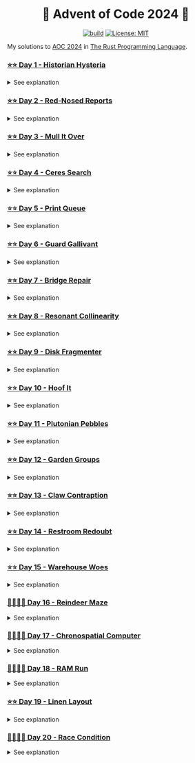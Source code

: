 <h1 align="center">🦀 Advent of Code 2024 🎄</h1>

<div align="center">

<a href="">![build](https://github.com/mtharrison/advent-of-code2024/actions/workflows/rust.yml/badge.svg)</a>
<a href="">[![License: MIT](https://img.shields.io/badge/License-MIT-yellow.svg)](https://opensource.org/licenses/MIT)</a>

</div>

My solutions to [AOC 2024](https://adventofcode.com/2024/about) in [The Rust Programming Language](https://www.rust-lang.org/).

<!---DAY1_BEGIN-->

### [⭐️⭐️ Day 1 - Historian Hysteria](https://github.com/mtharrison/advent-of-code2024/blob/main/src/day01/mod.rs)
            
<details>
<summary>See explanation</summary>
<br/>
To solve the puzzle, I utilized two vectors to store the location IDs from the left and right lists, enabling efficient indexing for comparison. After parsing the input, I sorted both vectors to ensure that corresponding elements could be paired by their order. The `get_distance` function calculates the total distance between these pairs by iterating through the sorted vectors and summing the absolute differences of their corresponding elements. For the additional task of calculating similarity, I employed an iterator and a filter to count the occurrences of each left-side ID in the right-side vector while accumulating a weighted total based on the ID's value. This approach leverages Rust’s strong type system and efficient collections, making both operations straightforward and performant.
</details>
            
<!---DAY1_END-->

<!---DAY2_BEGIN-->

### [⭐️⭐️ Day 2 - Red-Nosed Reports](https://github.com/mtharrison/advent-of-code2024/blob/main/src/day02/mod.rs)
            
<details>
<summary>See explanation</summary>
<br/>
I approached the problem by defining a recursive function, `is_safe`, that checks the safety of each report based on the specified conditions. I utilized a vector of vectors to store the parsed reports and iterated through them to analyze adjacent differences. If a difference violated the tolerance, I cloned the report to create modified versions (with one element removed) and recursively checked their safety. This allows me to efficiently determine if a report is still safe even when one number is discarded, thus handling both scenarios of tolerance. The `check_safe` function checks both the original and the reversed report to account for increasing or decreasing sequences. Finally, I aggregated the results with the `count_safe` function, maintaining a count of all safe reports.
</details>
            
<!---DAY2_END-->

<!---DAY3_BEGIN-->

### [⭐️⭐️ Day 3 - Mull It Over](https://github.com/mtharrison/advent-of-code2024/blob/main/src/day03/mod.rs)
            
<details>
<summary>See explanation</summary>
<br/>
I utilized a state machine design, implementing the `Machine` struct to process a sequence of instructions encapsulated in an `Instruction` enum. This approach allows for encapsulation of state, where the `accumulator` keeps track of the ongoing sum of multiplication results derived from `mul` instructions. I employed a regex pattern to identify valid `mul` instructions while ignoring corrupted segments, enabling efficient parsing. The execution logic is straightforward, enabling or disabling the handling of valid instructions based on the machine's state, thus allowing for dynamic control over how instructions are processed. This structure not only keeps the processing logic clear and flexible but also facilitates easy testing and verification of both parts of the puzzle with distinct configurations.
</details>
            
<!---DAY3_END-->

<!---DAY4_BEGIN-->

### [⭐️⭐️ Day 4 - Ceres Search](https://github.com/mtharrison/advent-of-code2024/blob/main/src/day04/mod.rs)
            
<details>
<summary>See explanation</summary>
<br/>
In my solution, I utilized a custom `Grid` data structure to represent the 2D character grid effectively, allowing me to easily access both rows and columns, as well as the diagonals of the grid. For searching the term "XMAS" and its reverse "SAMX", I concatenated the characters from each possible search direction into strings, leveraging Rust's powerful iterator functionalities to streamline the process. This approach allowed me to count occurrences of the target strings efficiently by using the `matches` method on these concatenated strings. Additionally, for part two, I created a function to examine all 3x3 sections of the grid, applying a helper function to check for the presence of specific sequences, thereby encapsulating the logic cleanly and maintaining clarity in my implementation.
</details>
            
<!---DAY4_END-->

<!---DAY5_BEGIN-->

### [⭐️⭐️ Day 5 - Print Queue](https://github.com/mtharrison/advent-of-code2024/blob/main/src/day05/mod.rs)
            
<details>
<summary>See explanation</summary>
<br/>
To solve the puzzle, I implemented a method to check if the pages in each update are printed in accordance with the rules. I used tuples to represent the edges of the dependency rules as pairs of page numbers, stored in a vector. For checking the validity of the paths, I iterated through each page in the update and validated the sequential order against the rules. If a path was not valid, I gathered the relevant rules for that specific path to construct a directed acyclic graph (DAG) and performed a topological sort on it, using a separate `Graph` struct. Finally, I summed the middle page numbers of all valid paths to obtain the desired result.
</details>
            
<!---DAY5_END-->

<!---DAY6_BEGIN-->

### [⭐️⭐️ Day 6 - Guard Gallivant](https://github.com/mtharrison/advent-of-code2024/blob/main/src/day06/mod.rs)
            
<details>
<summary>See explanation</summary>
<br/>
In my solution, I utilized an object-oriented approach with structs representing key entities such as the `Guard`, `Cell`, and the `World`. For simulating the guard’s movement, I implemented a state machine-like behavior within the `World` struct where the guard's position and direction could be updated based on obstacles encountered. I used a `HashSet` to efficiently track both visited positions and the guard's states to identify any loops. This directed approach ensures that I handle the finite grid of the world effectively, managing the transitions between states while leveraging Rust's ownership model and strong typing to maintain clarity and correctness. Additionally, I leveraged Rayon for parallel processing when checking the impact of potential new obstacles, thus maximizing performance in scenarios where multiple evaluations are required.
</details>
            
<!---DAY6_END-->

<!---DAY7_BEGIN-->

### [⭐️⭐️ Day 7 - Bridge Repair](https://github.com/mtharrison/advent-of-code2024/blob/main/src/day07/mod.rs)
            
<details>
<summary>See explanation</summary>
<br/>
I approached the problem by first using a tuple data structure to represent each equation as a pair of the expected result and a vector of operands. The core computation is handled in the `sum_valid` function, which employs parallel iteration over the input equations to maximize performance, especially given the potentially large combinatorial nature of the operator arrangements. I utilized the `itertools` library to generate all possible operator combinations with a multi-cartesian product and evaluated each combination left-to-right, checking if it matches the expected result. A summation collects the valid results while ensuring efficient handling of the data using Rust's ownership model. This way, I efficiently determined which equations could potentially be true while maintaining clarity in operations.
</details>
            
<!---DAY7_END-->

<!---DAY8_BEGIN-->

### [⭐️⭐️ Day 8 - Resonant Collinearity](https://github.com/mtharrison/advent-of-code2024/blob/main/src/day08/mod.rs)
            
<details>
<summary>See explanation</summary>
<br/>
I utilized a combination of Rust's iterators and the itertools library to efficiently compute the positions of antinodes between pairs of antennas. The `find_antinodes_pt1` function employs combinations to identify pairs of antennas with matching frequencies, calculating potential antinode positions based on distance, while ensuring these positions remain within bounds using a dedicated `out_of_bounds` function. For part two, the algorithm iterates through valid sequences based on antenna positions, again leveraging iterators to append multiple usable positions in a straightforward manner. This dual approach allows for flexibility in collecting unique antinode locations while maintaining performance with set operations to ensure uniqueness.
</details>
            
<!---DAY8_END-->

<!---DAY9_BEGIN-->

### [⭐️⭐️ Day 9 - Disk Fragmenter](https://github.com/mtharrison/advent-of-code2024/blob/main/src/day09/mod.rs)
            
<details>
<summary>See explanation</summary>
<br/>
I implemented a solution where I represented the disk using a `Vec<DiskBlock>`, allowing for efficient manipulation of blocks that can either be free space or contain files identified by their unique IDs. To handle the defragmentation process, I created two methods: `defrag_simple` which swaps the blocks to move files to the leftmost positions, and `defrag_files` which strategically places each file in the appropriate free region based on its size, ensuring gaps are filled efficiently. The checksum calculation was executed by iterating through the blocks and summing the product of each file's position and its ID. This design leverages Rust’s strong type system and the dynamic nature of vectors for both clarity and performance.
</details>
            
<!---DAY9_END-->

<!---DAY10_BEGIN-->

### [⭐️⭐️ Day 10 - Hoof It](https://github.com/mtharrison/advent-of-code2024/blob/main/src/day10/mod.rs)
            
<details>
<summary>See explanation</summary>
<br/>
In my solution, I utilized a grid-based approach with a recursive depth-first search (DFS) to explore valid hiking trails starting from trailheads, which are positions marked by '0'. I implemented two functions, `find_trails` and `distinct_trails`, that recursively navigate through neighboring cells, validating the height progression criteria and counting reachable '9' positions. A `HashSet` is used to track unique positions visited during the trail exploration, ensuring efficient membership checking and preventing duplicates. The overall scores are computed by iterating through each cell in the grid, applying the respective scoring function, and summing the results to obtain the final score for all trailheads. This design effectively captures the required constraints while maintaining clarity and modularity in the code.
</details>
            
<!---DAY10_END-->

<!---DAY11_BEGIN-->

### [⭐️⭐️ Day 11 - Plutonian Pebbles](https://github.com/mtharrison/advent-of-code2024/blob/main/src/day11/mod.rs)
            
<details>
<summary>See explanation</summary>
<br/>
I implemented a recursive approach to solve the puzzle by defining a function `blink_recursive_count` that takes an input vector of stones, a number of blinks, and a hashmap for memoization. The core of my solution involves applying three transformation rules to each stone—incrementing zero, splitting even-digit stones, and multiplying the others by 2024—encapsulated in the `apply_rules` function. To optimize the computation, I utilize a hashmap to cache results of previously computed states, which prevents redundant calculations during recursion and significantly improves performance, especially as the number of blinks increases. This method captures the recursive nature of the problem while maintaining an efficient handling of the exponential growth of stones.
</details>
            
<!---DAY11_END-->

<!---DAY12_BEGIN-->

### [⭐️⭐️ Day 12 - Garden Groups](https://github.com/mtharrison/advent-of-code2024/blob/main/src/day12/mod.rs)
            
<details>
<summary>See explanation</summary>
<br/>
I implemented a depth-first search (DFS) algorithm to identify distinct regions of garden plots on the input grid, using a stack to track the current position and a HashSet to avoid revisiting cells. For each unvisited cell, I counted the number of plots and recorded the edges that contribute to the region's perimeter, distinguishing between edges that are internal (connecting to the same plant type) and those that are external (adjacent to different plant types or grid boundaries). After computing the regions, I calculated their prices by multiplying the area (number of plots) by the perimeter (derived from the number of unique edges). This approach was efficient given the localized nature of the row and column interactions, and I employed separate methods for price calculations based on either edges or distinct sides touched by the regions.
</details>
            
<!---DAY12_END-->

<!---DAY13_BEGIN-->

### [⭐️⭐️ Day 13 - Claw Contraption](https://github.com/mtharrison/advent-of-code2024/blob/main/src/day13/mod.rs)
            
<details>
<summary>See explanation</summary>
<br/>
I implemented the solution by defining a `ClawMachine` struct that encapsulates the button configurations and prize coordinates, which allows me to directly represent each machine's behavior. I utilized a method to solve a system of linear equations derived from the number of times buttons A and B need to be pressed to reach the prize's coordinates. This involved calculating coefficients for equations corresponding to the X and Y coordinates, checking for valid solutions based on modular arithmetic, and deriving the costs based on the number of button presses. By scanning through each machine and aggregating the costs, I efficiently determined the minimum number of tokens required to win as many prizes as possible.
</details>
            
<!---DAY13_END-->

<!---DAY14_BEGIN-->

### [⭐️⭐️ Day 14 - Restroom Redoubt](https://github.com/mtharrison/advent-of-code2024/blob/main/src/day14/mod.rs)
            
<details>
<summary>See explanation</summary>
<br/>
I utilized a structured approach by defining a `Robot` struct to encapsulate the position and velocity of each robot, and a `Map` struct to manage a collection of robots within specific dimensions. For simulating robot movement, I implemented a method that updates each robot's position based on its velocity while correctly handling the wrapping behavior using modular arithmetic. To analyze the final distribution of robots, I counted their presence in the four quadrants of the grid by checking their positions relative to the center. The final safety factor was computed by multiplying the robot counts from each quadrant after simulating 100 seconds of movement, leveraging efficient use of vectors for storage and performing calculations in linear time relative to the number of robots.
</details>
            
<!---DAY14_END-->

<!---DAY15_BEGIN-->

### [⭐️⭐️ Day 15 - Warehouse Woes](https://github.com/mtharrison/advent-of-code2024/blob/main/src/day15/mod.rs)
            
<details>
<summary>See explanation</summary>
<br/>
In my solution, I utilized a grid data structure represented by a custom `Grid<WarehouseCell>` type to manage the state of the warehouse, where each cell can hold different types of entities, including walls, vacant spaces, boxes, and the robot. For robotic movements and box manipulation, I implemented a series of directional vectors using a `Vec2d<i32>` type, allowing for clear representation of movement in both horizontal and vertical directions. The algorithm incorporates recursive techniques to identify all boxes that can be pushed in a given direction while checking for collisions with walls. After executing all movements, I calculated the GPS coordinates of remaining boxes using a straightforward formula that combines their positions, thereby efficiently determining the desired result through a systematic traversal of the grid.
</details>
            
<!---DAY15_END-->

<!---DAY16_BEGIN-->

### [👨‍💻👨‍💻 Day 16 - Reindeer Maze](https://github.com/mtharrison/advent-of-code2024/blob/main/src/day16/mod.rs)
            
<details>
<summary>See explanation</summary>
<br/>

</details>
            
<!---DAY16_END-->

<!---DAY17_BEGIN-->

### [👨‍💻👨‍💻 Day 17 - Chronospatial Computer](https://github.com/mtharrison/advent-of-code2024/blob/main/src/day17/mod.rs)
            
<details>
<summary>See explanation</summary>
<br/>

</details>
            
<!---DAY17_END-->

<!---DAY18_BEGIN-->

### [👨‍💻👨‍💻 Day 18 - RAM Run](https://github.com/mtharrison/advent-of-code2024/blob/main/src/day18/mod.rs)
            
<details>
<summary>See explanation</summary>
<br/>

</details>
            
<!---DAY18_END-->

<!---DAY19_BEGIN-->

### [⭐️⭐️ Day 19 - Linen Layout](https://github.com/mtharrison/advent-of-code2024/blob/main/src/day19/mod.rs)
            
<details>
<summary>See explanation</summary>
<br/>
To solve the problem, I utilized dynamic programming to efficiently compute the number of ways each design can be formed using the available towel patterns. I created a memoization vector to store the number of combinations that lead to each substring of the design. For each position in the design, I iterated backward to check if the substring formed up to the current position exists in the set of available patterns, which I stored in a `HashSet` for O(1) average-time complexity lookups. This allowed me to accumulate counts of possible combinations through the memoization vector, making the overall approach efficient in terms of both time and space.
</details>
            
<!---DAY19_END-->

<!---DAY20_BEGIN-->

### [👨‍💻👨‍💻 Day 20 - Race Condition](https://github.com/mtharrison/advent-of-code2024/blob/main/src/day20/mod.rs)
            
<details>
<summary>See explanation</summary>
<br/>

</details>
            
<!---DAY20_END-->

<!---DAY21_BEGIN-->

<!---DAY21_END-->

<!---DAY22_BEGIN-->

<!---DAY22_END-->

<!---DAY23_BEGIN-->

<!---DAY23_END-->

<!---DAY24_BEGIN-->

<!---DAY24_END-->

<!---DAY25_BEGIN-->

<!---DAY25_END-->
